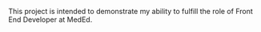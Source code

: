 This project is intended to demonstrate my ability to fulfill the role of Front End Developer at MedEd.